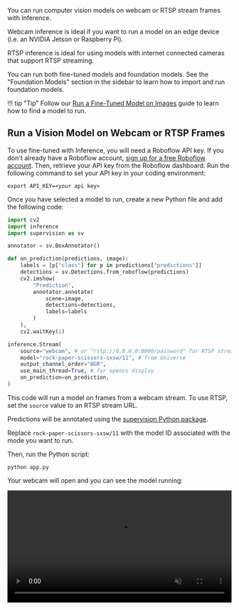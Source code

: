 You can run computer vision models on webcam or RTSP stream frames with Inference.

Webcam inference is ideal if you want to run a model on an edge device (i.e. an NVIDIA Jetson or Raspberry Pi).

RTSP inference is ideal for using models with internet connected cameras that support RTSP streaming.

You can run both fine-tuned models and foundation models. See the "Foundation Models" section in the sidebar to learn how to import and run foundation models.

!!! tip "Tip"
    Follow our [Run a Fine-Tuned Model on Images](/docs/quickstart/run_model_on_image) guide to learn how to find a model to run.

## Run a Vision Model on Webcam or RTSP Frames

To use fine-tuned with Inference, you will need a Roboflow API key. If you don't already have a Roboflow account, [sign up for a free Roboflow account](https://app.roboflow.com). Then, retrieve your API key from the Roboflow dashboard. Run the following command to set your API key in your coding environment:

```
export API_KEY=<your api key>
```

Once you have selected a model to run, create a new Python file and add the following code:

```python
import cv2
import inference
import supervision as sv

annotator = sv.BoxAnnotator()

def on_prediction(predictions, image):
    labels = [p["class"] for p in predictions["predictions"]]
    detections = sv.Detections.from_roboflow(predictions)
    cv2.imshow(
        "Prediction", 
        annotator.annotate(
            scene=image, 
            detections=detections,
            labels=labels
        )
    ),
    cv2.waitKey(1)

inference.Stream(
    source="webcam", # or "rstp://0.0.0.0:8000/password" for RTSP stream
    model="rock-paper-scissors-sxsw/11", # from Universe
    output_channel_order="BGR",
    use_main_thread=True, # for opencv display
    on_prediction=on_prediction, 
)
```

This code will run a model on frames from a webcam stream. To use RTSP, set the `source` value to an RTSP stream URL.

Predictions will be annotated using the [supervision Python package](https://github.com/roboflow/supervision).

Replace `rock-paper-scissors-sxsw/11` with the model ID associated with the mode you want to run.

Then, run the Python script:

```
python app.py
```

Your webcam will open and you can see the model running:

<video width="100%" autoplay loop muted>
  <source src="https://media.roboflow.com/rock-paper-scissors.mp4" type="video/mp4">
</video>